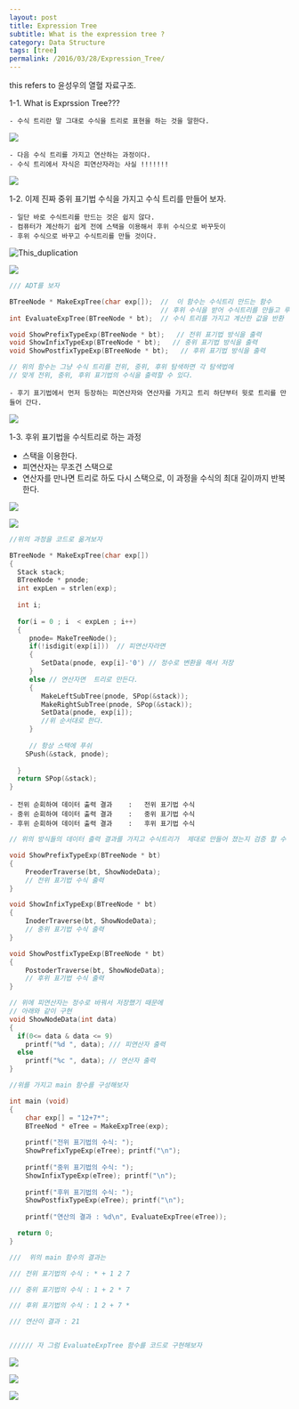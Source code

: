 ```yaml
---
layout: post
title: Expression Tree
subtitle: What is the expression tree ?
category: Data Structure
tags: [tree]
permalink: /2016/03/28/Expression_Tree/
---
```


this refers to 윤성우의 열혈 자료구조.

1-1. What is Exprssion Tree???

    - 수식 트리란 말 그대로 수식을 트리로 표현을 하는 것을 말한다. 
    
![](/img/Image/DataStructure/2016-03-28-Expression_Tree/Expression_Tree1.png)


    - 다음 수식 트리를 가지고 연산하는 과정이다. 
    - 수식 트리에서 자식은 피연산자라는 사실 !!!!!!!
    
![](/img/Image/DataStructure/2016-03-28-Expression_Tree/Expression_Tree2.png)


1-2. 이제 진짜 중위 표기법 수식을 가지고 수식 트리를 만들어 보자.

    - 일단 바로 수식트리를 만드는 것은 쉽지 않다.
    - 컴퓨터가 계산하기 쉽게 전에 스택을 이용해서 후위 수식으로 바꾸듯이
    - 후위 수식으로 바꾸고 수식트리를 만들 것이다. 

![This_duplication](/img/Image/DataStructure/2016-03-28-Expression_Tree/Expression_Tree2.png)


![](/img/Image/DataStructure/2016-03-28-Expression_Tree/Expression_Tree3.png)

```c
/// ADT를 보자 

BTreeNode * MakeExpTree(char exp[]);  //  이 함수는 수식트리 만드는 함수
                                      // 후위 수식을 받어 수식트리를 만들고 루트 주소 값을 반환
int EvaluateExpTree(BTreeNode * bt);  // 수식 트리를 가지고 계산한 값을 반환

void ShowPrefixTypeExp(BTreeNode * bt);   // 전위 표기법 방식을 출력
void ShowInfixTypeExp(BTreeNode * bt);   // 중위 표기법 방식을 출력
void ShowPostfixTypeExp(BTreeNode * bt);   // 후위 표기법 방식을 출력

// 위의 함수는 그냥 수식 트리를 전위, 중위, 후위 탐색하면 각 탐색법에
// 맞게 전위, 중위, 후위 표기법의 수식을 출력할 수 있다.
```

    - 후기 표기법에서 먼저 등장하는 피연산자와 연산자를 가지고 트리 하단부터 윗로 트리를 만들어 간다. 
    
![](/img/Image/DataStructure/2016-03-28-Expression_Tree/Expression_Tree4.png)


1-3. 후위 표기법을 수식트리로 하는 과정 

   - 스택을 이용한다. 
   - 피연산자는 무조건 스택으로
   - 연산자를 만나면 트리로 하도 다시 스택으로, 이 과정을 수식의 최대 길이까지 반복한다.
   
   
![](/img/Image/DataStructure/2016-03-28-Expression_Tree/Expression_Tree5.png)


![](/img/Image/DataStructure/2016-03-28-Expression_Tree/Expression_Tree6.png)

```c
//위의 과정을 코드로 옮겨보자 

BTreeNode * MakeExpTree(char exp[])
{
  Stack stack;
  BTreeNode * pnode;
  int expLen = strlen(exp);
  
  int i;
  
  for(i = 0 ; i  < expLen ; i++)
  {
     pnode= MakeTreeNode();
     if(!isdigit(exp[i]))  // 피연산자라면
     {
        SetData(pnode, exp[i]-'0') // 정수로 변환을 해서 저장
     }
     else // 연산자면  트리로 만든다. 
     {
        MakeLeftSubTree(pnode, SPop(&stack));
        MakeRightSubTree(pnode, SPop(&stack));
        SetData(pnode, exp[i]);
        //위 순서대로 한다.
     }
     
     // 항상 스택에 푸쉬
    SPush(&stack, pnode);
     
  }
  return SPop(&stack);
}
```

    - 전위 순회하여 데이터 출력 결과    :   전위 표기법 수식
    - 중위 순회하여 데이터 출력 결과    :   중위 표기법 수식
    - 후위 순회하여 데이터 출력 결과    :   후위 표기법 수식

```c
// 위의 방식들의 데이터 출력 결과를 가지고 수식트리가  제대로 만들어 졌는지 검증 할 수 있다. 

void ShowPrefixTypeExp(BTreeNode * bt)
{
    PreoderTraverse(bt, ShowNodeData);
    // 전위 표기법 수식 출력
}

void ShowInfixTypeExp(BTreeNode * bt)
{
    InoderTraverse(bt, ShowNodeData);
    // 중위 표기법 수식 출력
}

void ShowPostfixTypeExp(BTreeNode * bt)
{
    PostoderTraverse(bt, ShowNodeData);
    // 후위 표기법 수식 출력
}

// 위에 피연산자는 정수로 바꿔서 저장했기 때문에 
// 아래와 같이 구현 
void ShowNodeData(int data)
{
  if(0<= data & data <= 9)
    printf("%d ", data); /// 피연산자 출력
  else
    printf("%c ", data); // 연산자 출력
}

//위를 가지고 main 함수를 구성해보자 

int main (void)
{
    char exp[] = "12+7*";
    BTreeNod * eTree = MakeExpTree(exp);
    
    printf("전위 표기법의 수식: ");
    ShowPrefixTypeExp(eTree); printf("\n");
    
    printf("중위 표기법의 수식: ");
    ShowInfixTypeExp(eTree); printf("\n");
    
    printf("후위 표기법의 수식: ");
    ShowPostfixTypeExp(eTree); printf("\n");
    
    printf("연산의 결과 : %d\n", EvaluateExpTree(eTree));

  return 0;
}

///  위의 main 함수의 결과는 

/// 전위 표기법의 수식 : * + 1 2 7

/// 중위 표기법의 수식 : 1 + 2 * 7

/// 후위 표기법의 수식 : 1 2 + 7 *

/// 연산이 결과 : 21


////// 자 그럼 EvaluateExpTree 함수를 코드로 구현해보자 
````

![](/img/Image/DataStructure/2016-03-28-Expression_Tree/Expression_Tree7.png)


![](/img/Image/DataStructure/2016-03-28-Expression_Tree/Expression_Tree8.png)


![](/img/Image/DataStructure/2016-03-28-Expression_Tree/Expression_Tree9.png)
